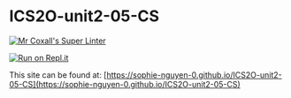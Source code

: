 # ICS2O-unit2-05-CS

[![Mr Coxall's Super Linter](https://github.com/sophie-nguyen-0/ICS2O-unit2-05-CS/workflows/Mr%20Coxall's%20Super%20Linter/badge.svg)](https://github.com/sophie-nguyen-0/ICS2O-unit2-05-CS/actions/)

[![Run on Repl.it](https://repl.it/badge/github/sophie-nguyen-0/ICS2O-unit2-05-CS)](https://repl.it/github/sophie-nguyen-0/ICS2O-unit2-05-CS)

This site can be found at: [https://sophie-nguyen-0.github.io/ICS2O-unit2-05-CS](https://sophie-nguyen-0.github.io/ICS2O-unit2-05-CS)
